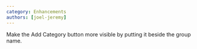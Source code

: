 ```yaml
---
category: Enhancements
authors: [joel-jeremy]
---
```


Make the Add Category button more visible by putting it beside the group name.

